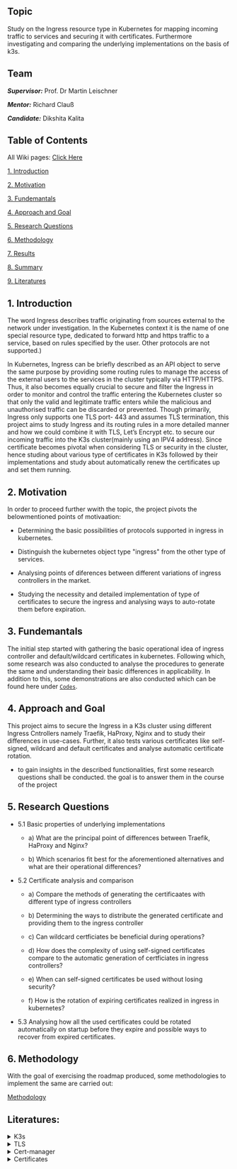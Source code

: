 ## Topic

Study on the Ingress resource type in Kubernetes for mapping incoming traffic to services and securing it with certificates. Furthermore investigating and comparing the underlying implementations on the basis of k3s.

## Team

***Supervisor:*** Prof. Dr Martin Leischner

***Mentor:*** Richard Clauß

***Candidate:*** Dikshita Kalita



## Table of Contents

All Wiki pages:  <a href="https://github.com/dikshita-git/RP_Ingress_security-IPv4_and_IPv6/wiki">Click Here</a>

<a href="https://github.com/dikshita-git/RP_Ingress_security-IPv4_and_IPv6/blob/main/README.md#introduction">1. Introduction</a>

<a href="https://github.com/dikshita-git/RP_Ingress_security-IPv4_and_IPv6/blob/main/README.md#2-motivation">2. Motivation</a>
  
<a href="https://github.com/dikshita-git/RP_Ingress_security-IPv4_and_IPv6/blob/main/README.md#3-fundemantals">3. Fundemantals</a>

<a href="https://github.com/dikshita-git/RP_Ingress_security-IPv4_and_IPv6/blob/main/README.md#4-approach-and-goal">4. Approach and Goal</a>

<a href="https://github.com/dikshita-git/RP_Ingress_security-IPv4_and_IPv6/blob/main/README.md#5-research-questions">5. Research Questions</a>
  
<a href="https://github.com/dikshita-git/RP_Ingress_security-IPv4_and_IPv6/blob/main/README.md#6-methodology">6. Methodology</a>

<a href="">7. Results</a>

<a href="">8. Summary</a> 

<a href="https://github.com/dikshita-git/RP_Ingress_security-IPv4_and_IPv6/blob/main/README.md#literatures">9. Literatures</a> 





## 1. Introduction
The word Ingress describes traffic originating from sources external to the network under investigation. In the Kubernetes context it is the name of one special resource type, dedicated to forward http and https traffic to a service, based on rules specified by the user. Other protocols are not supported.)

In Kubernetes, Ingress can be briefly described as an API object to serve the same purpose by providing some routing rules to manage the access of the external users to the services in the cluster typically via HTTP/HTTPS. Thus, it also becomes equally crucial to secure and filter the Ingress in order to monitor and control the traffic entering the Kubernetes cluster so that only the valid and legitimate traffic enters while the malicious and unauthorised traffic can be discarded or prevented. Though primarily, Ingress only supports one TLS port- 443 and assumes TLS termination, this project aims to study Ingress and its routing rules in a more detailed manner and how we could combine it with TLS, Let’s Encrypt etc. to secure our incoming traffic into the K3s cluster(mainly using an IPV4 address). Since certificate becomes pivotal when considering TLS or security in the cluster, hence studing about various type of certificates in K3s followed by their implementations and study about automatically renew the certificates up and set them running.




## 2. Motivation

In order to proceed further wwith the topic, the project pivots the belowmentioned points of motivaation:

* Determining the basic possibilities of protocols supported in ingress in kubernetes.

* Distinguish the kubernetes object type "ingress" from the other type of services. 

* Analysing points of diferences between different variations of ingress controllers in the market.

* Studying the necessity and detailed implementation of type of certificates to secure the ingress and analysing ways to auto-rotate them before expiration.




## 3. Fundemantals

The initial step started with gathering the basic operational idea of ingress controller and default/wildcard certificates in kubernetes. Following which, some research was also conducted to analyse the procedures to generate the same and understanding their basic differences in applicability. In addition to this, some demonstrations are also conducted which can be found here under <a href="https://github.com/dikshita-git/RP_Ingress_security-IPv4_and_IPv6/tree/main/K3s/Demo"><code>Codes</code></a>.




## 4. Approach and Goal

This project aims to secure the Ingress in a K3s cluster using different Ingress Cntrollers namely Traefik, HaProxy, Nginx and to study their differences in use-cases. Further, it also tests various certificates like self-signed, wildcard and default certificates and analyse automatic certificate rotation.

- to gain insights in the described functionalities, first some research questions shall be conducted. the goal is to answer them in the course of the project




## 5. Research Questions

- 5.1 Basic properties of underlying implementations
  
     - a) What are the principal point of differences between Traefik, HaProxy and Nginx?
        
     - b) Which scenarios fit best for the aforementioned alternatives and what are their operational differences?

 - 5.2 Certificate analysis and comparison
        
     - a) Compare the methods of generating the certificaates with different type of ingress controllers

     - b) Determining the ways to distribute the generated certificate and providing them to the ingress controller

     - c) Can wildcard certficiates be beneficial during operations?
  
     - d) How does the complexity of using self-signed certificates compare to the automatic generation of certficiates in ingress controllers?
    
     - e) When can self-signed certificates be used without losing security?</a>
       
     - f) How is the rotation of expiring certificates realized in ingress in kubernetes?
        
  
  - 5.3 Analysing how all the used certificates could be rotated automatically on startup before they expire and possible ways to recover from expired certificates.
  
  
## 6. Methodology

With the goal of exercising the roadmap produced, some methodologies to implement the same are carried out:

<a href="https://github.com/dikshita-git/RP_Ingress_security-IPv4_and_IPv6/tree/main/K3s/Chapters/Methodoloy">Methodology</a>



## Literatures:


<details><summary>K3s</summary><p>
  
  * <code><a href="https://rancher.com/docs/k3s/latest/en/">K3s</a></code>
  
  * <code><a href="https://www.kubermatic.com/blog/keeping-the-state-of-apps-1-introduction-to-volume-and-volumemounts/">Volumes</a></code>
  
</p></details>

<details><summary>TLS</summary><p>
  
  * <code><a href="https://opensource.com/article/20/3/ssl-letsencrypt-k3s">TLS in K3s</a></code>
  
  * <code><a href="https://www.thebookofjoel.com/k3s-cert-manager-letsencrypt">TLS in K3s with traefik, cert-manager and Lets-Encrypt</a></code>
  
  * <code><a href="https://sysadmins.co.za/https-using-letsencrypt-and-traefik-with-k3s/">HTTPS using Letsencrypt and Traefik with k3s</a></code>
  
  * <code><a href="https://devopscube.com/configure-ingress-tls-kubernetes/">How To Configure Ingress TLS/SSL Certificates in Kubernetes</a></code>
  
  * <code><a href="https://lachlan.io/blog/using-wildcard-certificates-with-traefik-and-k3s">Using Wildcard Certificates with Traefik and K3s</a></code> 
  
</p></details>

<details><summary>Cert-manager</summary><p>
  
  * <code><a href="https://cert-manager.io/docs/">Cert manager</a></code>
  
  * <code><a href="https://cert-manager.io/docs/concepts/ca-injector/">Cert manager Cainjector</a></code>
  
  * <code><a href="https://bryanbende.com/development/2021/07/01/k3s-raspberry-pi-cert-manager">Cert-manager in K3s</a></code>
  
</p></details> 


<details><summary>Certificates</summary><p>
  
  * <code><a href="https://ikarus.sg/why-traefik-ingress-controller/">Kubernetes Ingress Controllers</a></code>
  
  * <code><a href="https://kubernetes.io/docs/concepts/services-networking/ingress-controllers/">Ingress Controllers</a></code>
  
  * <code><a href="https://traefik.io/glossary/kubernetes-ingress-and-ingress-controller-101/">What is a Kubernetes Ingress Controller?</a></code>
  
</p></details> 


